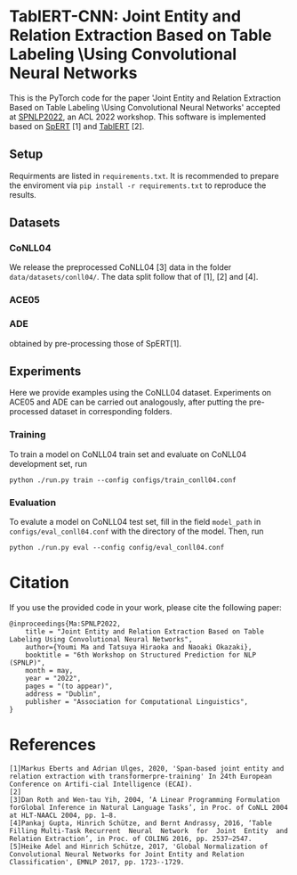 # TablERT-CNN: Joint Entity and Relation Extraction Based on Table Labeling \\Using Convolutional Neural Networks

This is the PyTorch code for the paper 'Joint Entity and Relation Extraction Based on Table Labeling \\Using Convolutional Neural Networks' accepted at [SPNLP2022](http://structuredprediction.github.io/SPNLP22), an ACL 2022 workshop.
This software is implemented based on [SpERT](https://github.com/markus-eberts/spert) [1] and [TablERT](https://github.com/YoumiMa/TablERT) [2].
## Setup

Requirments are listed in `requirements.txt`. It is recommended to prepare the enviroment via `pip install -r requirements.txt` to reproduce the results.

## Datasets

### CoNLL04

We release the preprocessed CoNLL04 [3] data in the folder `data/datasets/conll04/`. The data split follow that of [1], [2] and [4].

### ACE05



### ADE

obtained by pre-processing those of SpERT[1].

## Experiments

Here we provide examples using the CoNLL04 dataset. Experiments on ACE05 and ADE can be carried out analogously, after putting the pre-processed dataset in corresponding folders.

### Training

To train a model on CoNLL04 train set and evaluate on CoNLL04 development set, run

```
python ./run.py train --config configs/train_conll04.conf
```

### Evaluation

To evalute a model on CoNLL04 test set, fill in the field `model_path` in `configs/eval_conll04.conf` with the directory of the model. Then, run

```
python ./run.py eval --config config/eval_conll04.conf
```

# Citation

If you use the provided code in your work, please cite the following paper:

```
@inproceedings{Ma:SPNLP2022,
    title = "Joint Entity and Relation Extraction Based on Table Labeling Using Convolutional Neural Networks",
    author={Youmi Ma and Tatsuya Hiraoka and Naoaki Okazaki},
    booktitle = "6th Workshop on Structured Prediction for NLP (SPNLP)",
    month = may,
    year = "2022",
    pages = "(to appear)",
    address = "Dublin",
    publisher = "Association for Computational Linguistics",
}
```

# References
```
[1]Markus Eberts and Adrian Ulges, 2020, 'Span-based joint entity and relation extraction with transformerpre-training' In 24th European Conference on Artifi-cial Intelligence (ECAI).
[2]
[3]Dan Roth and Wen-tau Yih, 2004, ‘A Linear Programming Formulation forGlobal Inference in Natural Language Tasks’, in Proc. of CoNLL 2004 at HLT-NAACL 2004, pp. 1–8.
[4]Pankaj Gupta, Hinrich Schütze, and Bernt Andrassy, 2016, ‘Table Filling Multi-Task Recurrent  Neural  Network  for  Joint  Entity  and  Relation Extraction’, in Proc. of COLING 2016, pp. 2537–2547.
[5]Heike Adel and Hinrich Schütze, 2017, 'Global Normalization of Convolutional Neural Networks for Joint Entity and Relation Classification', EMNLP 2017, pp. 1723--1729. 
```


